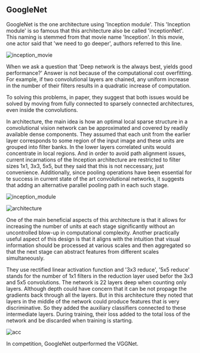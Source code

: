 ## GoogleNet

GoogleNet is the one architecture using 'Inception module'. This 'Inception module' is so famous that this architecture also be called 'inceptionNet'. This naming is stemmed from that movie name 'Inception'. In this movie, one actor said that 'we need to go deeper', authors referred to this line.

![inception_movie](https://user-images.githubusercontent.com/90513931/212306937-fbdc5e0e-1b45-4766-8b6f-65370332e16a.jpg)

When we ask a question that 'Deep network is the always best, yields good performance?' Answer is not because of the computational cost overfitting. For example, if two convolutional layers are chained, any uniform increase in the number of their filters results in a quadratic increase of computation.

To solving this problems, in paper, they suggest that both issues would be solved by moving from fully connected to sparsely connected architectures, even inside the convolutions.


In architecture, the main idea is how an optimal local sparse structure in a convolutional vision network can be approximated and covered by readily available dense components. They assumed that each unit from the earlier layer corresponds to some region of the input image and these units are grouped into filter banks. In the lower layers correlated units would concentrate in local regions. And in order to avoid path alignment issues, current incarnations of the Inception architecture are restricted to filter sizes 1x1, 3x3, 5x5, but they said that this is not neccessary, just convenience. Additionally, since pooling operations have been essential for te success in current state of the art convolutional networks, it suggests that addng an alternative parallel pooling path in each such stage.

![inception_module](https://user-images.githubusercontent.com/90513931/212306953-279762fd-eff6-41b6-9594-875955a7737b.png)

![architecture](https://user-images.githubusercontent.com/90513931/212306948-3aa5393c-8aed-4c43-a3dd-602a5d232858.png)

One of the main beneficial aspects of this architecture is that it allows for increasing the number of units at each stage significantly without an uncontrolled blow-up in computational complexity. Another practically useful aspect of this design is that it aligns with the intuition that visual information should be processed at various scales and then aggregated so that the next stage can abstract features from different scales simultaneously. 

They use rectified linear activation function and '3x3 reduce', '5x5 reduce' stands for the number of 1x1 filters in the reduction layer used befor the 3x3 and 5x5 convolutions. The network is 22 layers deep when counting only layers. Although depth could have concern that it can be not propage the gradients back through all the layers. But in this architecture they noted that layers in the middle of the network could produce features that is very discriminative. So they added the auxiliary classifiers connected to these intermediate layers. During training, their loss added to the total loss of the network and be discarded when training is starting.

![acc](https://user-images.githubusercontent.com/90513931/212306941-078395b5-7009-4370-8d20-af8ae5b4d73b.png)

In competition, GoogleNet outperformed the VGGNet.


